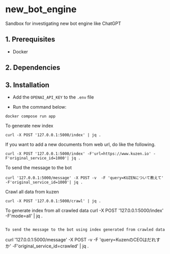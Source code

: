 # new_bot_engine
Sandbox for investigating new bot engine like ChatGPT

## 1. Prerequisites

- Docker

## 2. Dependencies

## 3. Installation

- Add the `OPENAI_API_KEY` to the `.env` file

- Run the command below:

```
docker compose run app
```

To generate new index
```
curl -X POST '127.0.0.1:5000/index' | jq .
```
If you want to add a new documents from web url, do like the following.
```
curl -X POST '127.0.0.1:5000/index' -F'url=https://www.kuzen.io' -F'original_service_id=1000'| jq .
```

To send the message to the bot
```
curl '127.0.0.1:5000/message' -X POST -v  -F 'query=KUZENについて教えて' -F'original_service_id=1000'| jq .
```



Crawl all data from kuzen
```
curl -X POST '127.0.0.1:5000/crawl' | jq .
```

To generate index from all crawled data
curl -X POST '127.0.0.1:5000/index' -F'mode=all' | jq .
```

To send the message to the bot using index generated from crawled data
```
curl '127.0.0.1:5000/message' -X POST -v  -F 'query=KuzenのCEOはだれすか' -F'original_service_id=crawled' | jq .
```